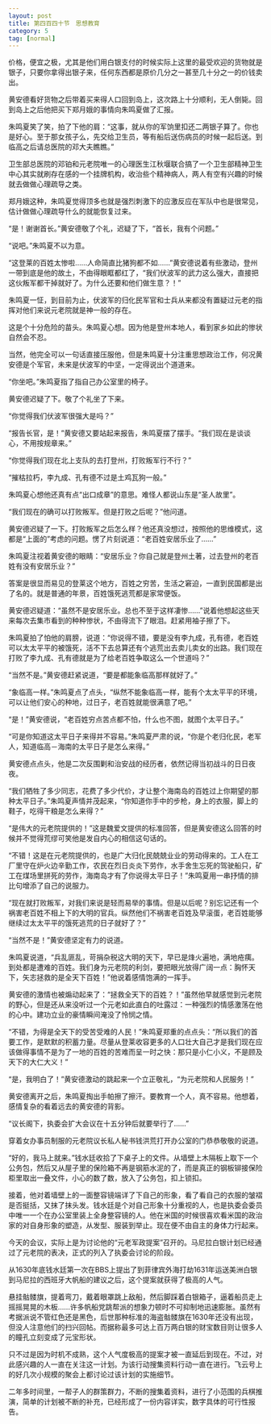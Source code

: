 ```yaml
---
layout: post
title: 第四百四十节　思想教育
category: 5
tag: [normal]
---
```


价格，便宜之极，尤其是他们用白银支付的时候实际上这里的最受欢迎的货物就是银子，只要你拿得出银子来，任何东西都是原价几分之一甚至几十分之一的价钱卖出。

黄安德看好货物之后带着买来得人口回到岛上，这次路上十分顺利，无人倒毙。回到岛上之后他把买下郑月娥的事情向朱鸣夏做了汇报。

朱鸣夏笑了笑，拍了下他的肩：“这事，就从你的军饷里扣还二两银子算了。你也是好心。至于那女孩子么，先交给卫生员，等有船后送伤病员的时候一起后送。到临高之后请总医院的邓大夫瞧瞧。”

卫生部总医院的邓铂和元老院唯一的心理医生江秋堰联合搞了一个卫生部精神卫生中心其实就刷存在感的一个挂牌机构，收治些个精神病人，两人有空有兴趣的时候就去做做心理疏导之类。

郑月娥这种，朱鸣夏觉得顶多也就是强烈刺激下的应激反应在军队中也是很常见，估计做做心理疏导什么的就能恢复过来。

“是！谢谢首长。”黄安德敬了个礼，迟疑了下，“首长，我有个问题。”

“说吧。”朱鸣夏不以为意。

“这登莱的百姓太惨啦……人命简直比猪狗都不如……”黄安德说着有些激动，登州一带到底是他的故土，不由得眼眶都红了，“我们伏波军的武力这么强大，直接把这伙叛军都干掉就好了。为什么还要和他们做生意？！”

朱鸣夏一怔，到目前为止，伏波军的归化民军官和士兵从来都没有置疑过元老的指挥对他们来说元老院就是神一般的存在。

这是个十分危险的苗头。朱鸣夏心想。因为他是登州本地人，看到家乡如此的惨状自然会不忍。

当然，他完全可以一句话直接压服他，但是朱鸣夏十分注重思想政治工作，何况黄安德是个军官，未来是伏波军的中坚，一定得说出个道道来。

“你坐吧。”朱鸣夏指了指自己办公室里的椅子。

黄安德迟疑了下。敬了个礼坐了下来。

“你觉得我们伏波军很强大是吗？”

“报告长官，是！”黄安德又要站起来报告，朱鸣夏摆了摆手。“我们现在是谈谈心，不用按规章来。”

“你觉得我们现在北上支队的去打登州，打败叛军行不行？”

“摧枯拉朽，李九成、孔有德不过是土鸡瓦狗一般。”

朱鸣夏心想他还真有点“出口成章”的意思。难怪人都说山东是“圣人故里”。

“我们现在的确可以打败叛军。但是打败之后呢？”他问道。

黄安德迟疑了一下。打败叛军之后怎么样？他还真没想过，按照他的思维模式，这都是“上面的”考虑的问题。愣了片刻说道：“老百姓安居乐业了……”

朱鸣夏注视着黄安德的眼睛：“安居乐业？你自己就是登州土著，过去登州的老百姓有没有安居乐业？”

答案是很显而易见的登莱这个地方，百姓之穷苦，生活之窘迫，一直到民国都是出了名的。就是普通的年景，百姓饿死逃荒都是家常便饭。

黄安德迟疑道：“虽然不是安居乐业。总也不至于这样凄惨……”说着他想起这些天来每次去集市看到的种种惨状，不由得流下了眼泪。赶紧用袖子擦了下。

朱鸣夏拍了怕他的肩膀，说道：“你说得不错，要是没有李九成，孔有德，老百姓可以太太平平的被饿死，活不下去总算还有个逃荒出去卖儿卖女的出路。我们现在打败了李九成、孔有德就是为了给老百姓争取这么一个世道吗？”

“当然不是。”黄安德赶紧说道，“要是都能象临高那样就好了。”

“象临高一样。”朱鸣夏点了点头，“纵然不能象临高一样，能有个太太平平的环境，可以让他们安心的种地，过日子，老百姓就能很满意了吧。”

“是！”黄安德说，“老百姓穷点苦点都不怕，什么也不图，就图个太平日子。”

“可是你知道这太平日子来得并不容易。”朱鸣夏严肃的说，“你是个老归化民，老军人，知道临高－海南的太平日子是怎么来得。”

黄安德点点头，他是二次反围剿和治安战的经历者，依然记得当初战斗的日日夜夜。

“我们牺牲了多少同志，花费了多少代价，才让整个海南岛的百姓过上你期望的那种太平日子。”朱鸣夏声情并茂起来，“你知道你手中的步枪，身上的衣服，脚上的鞋子，吃得干粮是怎么来得？”

“是伟大的元老院提供的！”这是魏爱文提供的标准回答，但是黄安德这么回答的时候并不觉得荒缪可笑他是发自内心的相信这句话的。

“不错！这是在元老院提供的，也是广大归化民兢兢业业的劳动得来的。工人在工厂里守在炉火边辛勤工作，农民在烈日炎炎下劳作，水手舍生忘死的驾驶船只，矿工在煤场里拼死的劳作，海南岛才有了你说得太平日子！”朱鸣夏用一串抒情的排比句增添了自己的说服力。

“现在就打败叛军，对我们来说是轻而易举的事情。但是以后呢？别忘记还有一个祸害老百姓不相上下的大明的官兵。纵然他们不祸害老百姓及早滚蛋，老百姓能够继续过太太平平的饿死逃荒的日子就好了？”

“当然不是！”黄安德坚定有力的说道。

朱鸣夏说道，“兵乱匪乱，苛捐杂税这大明的天下，早已是烽火遍地，满地疮痍。到处都是遭难的百姓。我们身为元老院的利剑，要把眼光放得广阔一点：胸怀天下，矢志拯救的是全天下百姓！”他说着感情饱满的一挥手。

黄安德的激情也被煽动起来了：“拯救全天下的百姓？！”虽然他早就感觉到元老院的野心，但是还从来没听过一个元老如此直白的吐露过：一种强烈的情感激荡在他的心中。建功立业的豪情瞬间淹没了怜悯之情。

“不错，为得是全天下的受苦受难的人民！”朱鸣夏郑重的点点头：“所以我们的首要工作，是默默的积蓄力量。尽量从登莱收容更多的人口壮大自己才是我们现在应该做得事情不是为了一地的百姓的苦难而呈一时之快：那只是小仁小义，不是顾及天下的大仁大义！”

“是，我明白了！”黄安德激动的跳起来一个立正敬礼，“为元老院和人民服务！”

黄安德离开之后，朱鸣夏掏出手帕擦了擦汗。要教育一个人，真不容易。他想着，感情复杂的看着远去的黄安德的背影。

“议长阁下，执委会扩大会议在十五分钟后就要举行了……”

穿着女办事员制服的元老院议长私人秘书钱洪荒打开办公室的门恭恭敬敬的说道。

“好的，我马上就来。”钱水廷收拾了下桌子上的文件。从墙壁上木隔板上取下一个公务包，然后又从屋子里的保险箱不再是钢筋水泥的了，而是真正的钢板铆接保险柜里取出一叠文件，小心的数了数，放入了公务包，扣上锁扣。

接着，他对着墙壁上的一面整容镜端详了下自己的形象，看了看自己的衣服的皱褶是否挺括，又抹了抹头发。钱水廷是个对自己形象十分重视的人，也是执委会委员中唯一一个在办公室里装上全身整容镜的人。他在米国的时候很喜欢看米国的政治家的对自身形象的塑造，从发型、服装到举止。现在便不由自主的身体力行起来。

今天的会议，实际上是为讨论他的“元老军政提案”召开的。马尼拉白银计划已经通过了元老院的表决，正式的列入了执委会讨论的阶段。

从1630年底钱水廷第一次在BBS上提出了到菲律宾外海打劫1631年运送美洲白银到马尼拉的西班牙大帆船的建议之后，这个提案就获得了极高的人气。

悬挂骷髅旗，提着弯刀，戴着眼罩跳上敌船，然后脚踩着白银箱子，逼着船员走上摇摇晃晃的木板……许多帆船党跳帮派的想象力顿时不可抑制地迅速膨胀。虽然有考据派说不管红色还是黑色，后世那种标准的海盗骷髅旗在1630年还没有出现，但没人注意他们的扫兴回帖。而据称最多可达上百万两白银的财宝数目则让很多人的瞳孔立刻变成了元宝形状。

只不过是因为时机不成熟，这个人气度极高的提案才被一直延后到现在。不过，对此感兴趣的人一直在关注这一计划。为该行动搜集资料行动一直在进行。飞云号上的好几次小规模的聚会上都讨论过该计划的实施细节。

二年多时间里，一帮子人的群策群力，不断的搜集着资料，进行了小范围的兵棋推演，简单的计划被不断的补充，已经形成了一份内容详实，数字具体的可行性报告。